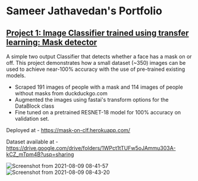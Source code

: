 # Sameer Jathavedan's Portfolio

## [Project 1: Image Classifier trained using transfer learning: Mask detector](https://github.com/sameerjvn-dl/maskON)
A simple two output Classifier that detects whether a face has a mask on or off. This project demonstrates how a small dataset (~350) images can be used to achieve near-100% accuracy with the use of pre-trained existing models.

- Scraped 191 images of people with a mask and 114 images of people without masks from duckduckgo.com
- Augmented the images using fastai's transform options for the DataBlock class
- Fine tuned on a pretrained RESNET-18 model for 100% accuracy on validation set.

 Deployed at - https://mask-on-clf.herokuapp.com/


 Dataset available at - https://drive.google.com/drive/folders/1WPct1tTUFw5oJAmmu303A-kCZ_mTpm4B?usp=sharing
 
![Screenshot from 2021-08-09 08-41-57](https://user-images.githubusercontent.com/73538259/128656854-b0b481f7-c8c7-4835-be93-ac3bf6cabe80.png)
![Screenshot from 2021-08-09 08-43-20](https://user-images.githubusercontent.com/73538259/128656858-7e0e0202-6339-44ab-bdd0-e3c0c2116a9c.png)
